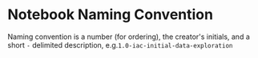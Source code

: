 # Notebook Naming Convention

Naming convention is a number (for ordering), the creator's initials, and a short `-` delimited description, e.g.`1.0-iac-initial-data-exploration`
